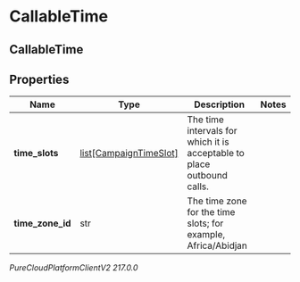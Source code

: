 # CallableTime

## CallableTime

## Properties

|Name | Type | Description | Notes|
|------------ | ------------- | ------------- | -------------|
| **time_slots** | [list[CampaignTimeSlot]](CampaignTimeSlot) | The time intervals for which it is acceptable to place outbound calls. | |
| **time_zone_id** | str | The time zone for the time slots; for example, Africa/Abidjan | |



_PureCloudPlatformClientV2 217.0.0_
